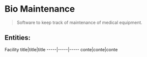 # Bio Maintenance

> Software to keep track of maintenance of medical equipment.

## Entities:
Facility
title|title|title
-----|-----|-----
conte|conte|conte